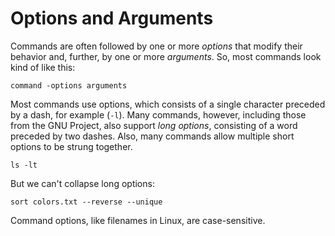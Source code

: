 # Options and Arguments

Commands are often followed by one or more *options* that modify their behavior and,
further, by one or more *arguments*. So, most commands look kind of like this:

```
command -options arguments
```

Most commands use options, which consists of a single character preceded by a dash, for
example (`-l`). Many commands, however, including those from the GNU Project, also
support *long options*, consisting of a word preceded by two dashes. Also, many commands
allow multiple short options to be strung together.

```shell
ls -lt
```

But we can't collapse long options:

```shell
sort colors.txt --reverse --unique
```

Command options, like filenames in Linux, are case-sensitive.
